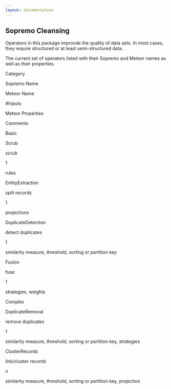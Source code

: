 ```yaml
---
layout: documentation
---
```

Sopremo Cleansing
-----------------

Operators in this package improvde the quality of data sets. In most
cases, they require structured or at least semi-structured data.

The current set of operators listed with their Sopremo and Meteor names
as well as their properties.

Category

Sopremo Name

Meteor Name

\#Inputs

Meteor Properties

Comments

Basic

Scrub

scrub

1

rules

EntityExtraction

split records

1

projections

DuplicateDetection

detect duplicates

1

similarity measure, threshold, sorting or partition key

Fusion

fuse

1

strategies, weights

Complex

DuplicateRemoval

remove duplicates

1

similarity measure, threshold, sorting or partition key, strategies

ClusterRecords

link/cluster records

n

similarity measure, threshold, sorting or partition key, projection

